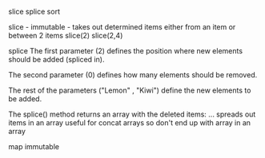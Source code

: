 <!-- Array Methods
push - puts new item on end of array
pop - takes lst item off the end of the array
shift - takes first item off the front of array
unshift - puts item on front of array
concat - immutable so assign to new variable -->
slice splice sort

slice - immutable - takes out determined items either from an item or between 2 items
slice(2) slice(2,4)

splice The first parameter (2) defines the position where new elements should be added (spliced in).

The second parameter (0) defines how many elements should be removed.

The rest of the parameters ("Lemon" , "Kiwi") define the new elements to be added.

The splice() method returns an array with the deleted items:
...  spreads out items in an array useful for concat arrays so don't end up with array in an array


map immutable

